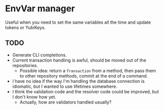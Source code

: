 # EnvVar manager

Useful when you need to set the same variables all the time and update tokens or
YubiKeys.

## TODO

* Generate CLI completions.
* Current transaction handling is awful, should be moved out of the repositories.
    * Possible idea: return a `Transaction` from a method, then pass them to other
      repository methods, commit at the end of a command.
* I have no idea if the way I'm handling the database connection is idiomatic, but
  I wanted to use lifetimes somewhere.
* I think the validation code and the resolver code could be improved, but I don't know
  how yet.
    * Actually, how are validators handled usually?
